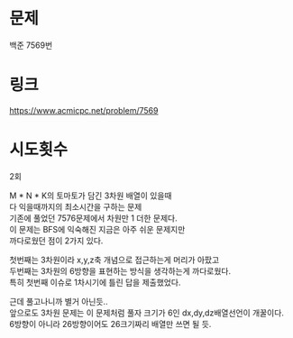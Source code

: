 # 문제
백준 7569번

# 링크
https://www.acmicpc.net/problem/7569

# 시도횟수
2회

M * N * K의 토마토가 담긴 3차원 배열이 있을때  
다 익을때까지의 최소시간을 구하는 문제  
기존에 풀었던 7576문제에서 차원만 1 더한 문제다.  
이 문제는 BFS에 익숙해진 지금은 아주 쉬운 문제지만  
까다로웠던 점이 2가지 있다.  

첫번째는 3차원이라 x,y,z축 개념으로 접근하는게 머리가 아팠고  
두번째는 3차원의 6방향을 표현하는 방식을 생각하는게 까다로웠다.  
특히 첫번째 이슈로 1차시기에 틀린 답을 제출했었다.

근데 풀고나니까 별거 아닌듯..  
앞으로도 3차원 문제는 이 문제처럼 풀자
크기가 6인 dx,dy,dz배열선언이 개꿀이다.  
6방향이 아니라 26방향이어도 26크기짜리 배열만 쓰면 될 듯.